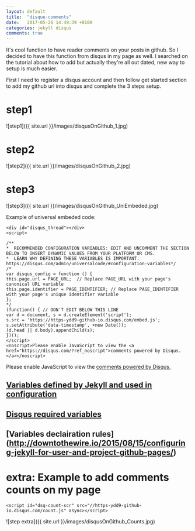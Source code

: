 ```yaml
---
layout: default
title:  "disque-comments"
date:   2017-05-26 14:49:39 +0100
categories: jekyll disqus
comments: true
---
```



It's cool function to have reader comments on your posts in github. So I decided to have this function from disqus in my page as well. I searched on the tutorial about how to add but actually they're all out dated, new way to setup is much easier.

First I need to register a disqus account and then follow get started section to add my github url into disqus and complete the 3 steps setup.

# step1   

![step1]({{ site.url }}/images/disqusOnGithub_1.jpg)


# step2  
![step2]({{ site.url }}/images/disqusOnGithub_2.jpg)


# step3  
![step3]({{ site.url }}/images/disqusOnGithub_UniEmbeded.jpg)  

Example of universal embeded code:  
```
<div id="disqus_thread"></div>
<script>

/**
*  RECOMMENDED CONFIGURATION VARIABLES: EDIT AND UNCOMMENT THE SECTION BELOW TO INSERT DYNAMIC VALUES FROM YOUR PLATFORM OR CMS.
*  LEARN WHY DEFINING THESE VARIABLES IS IMPORTANT: https://disqus.com/admin/universalcode/#configuration-variables*/
/*
var disqus_config = function () {
this.page.url = PAGE_URL;  // Replace PAGE_URL with your page's canonical URL variable
this.page.identifier = PAGE_IDENTIFIER; // Replace PAGE_IDENTIFIER with your page's unique identifier variable
};
*/
(function() { // DON'T EDIT BELOW THIS LINE
var d = document, s = d.createElement('script');
s.src = 'https://https-ydd9-github-io.disqus.com/embed.js';
s.setAttribute('data-timestamp', +new Date());
(d.head || d.body).appendChild(s);
})();
</script>
<noscript>Please enable JavaScript to view the <a href="https://disqus.com/?ref_noscript">comments powered by Disqus.</a></noscript>
```

<div id="disqus_thread"></div>
<script>

/**
*  RECOMMENDED CONFIGURATION VARIABLES: EDIT AND UNCOMMENT THE SECTION BELOW TO INSERT DYNAMIC VALUES FROM YOUR PLATFORM OR CMS.
*  LEARN WHY DEFINING THESE VARIABLES IS IMPORTANT: https://disqus.com/admin/universalcode/#configuration-variables*/

var disqus_config = function () {
this.page.url = {{page.url}};  // Replace PAGE_URL with your page's canonical URL variable
this.page.identifier = {{page.id}}; // Replace PAGE_IDENTIFIER with your page's unique identifier variable
};

(function() { // DON'T EDIT BELOW THIS LINE
var d = document, s = d.createElement('script');
s.src = 'https://https-ydd9-github-io.disqus.com/embed.js';
s.setAttribute('data-timestamp', +new Date());
(d.head || d.body).appendChild(s);
})();
</script>
<noscript>Please enable JavaScript to view the <a href="https://disqus.com/?ref_noscript">comments powered by Disqus.</a></noscript>




## [Variables defined by Jekyll and used in configuration](http://jekyllrb.com/docs/variables/)
## [Disqus required variables](https://help.disqus.com/customer/portal/articles/472098-javascript-configuration-variables)
## [Variables declairation rules] (http://downtothewire.io/2015/08/15/configuring-jekyll-for-user-and-project-github-pages/)


# extra: Example to add comments counts on my page  

```  
<script id="dsq-count-scr" src="//https-ydd9-github-io.disqus.com/count.js" async></script>
```  
![step extra]({{ site.url }}/images/disqusOnGithub_Counts.jpg)

<script id="dsq-count-scr" src="//https-ydd9-github-io.disqus.com/count.js" async></script>
